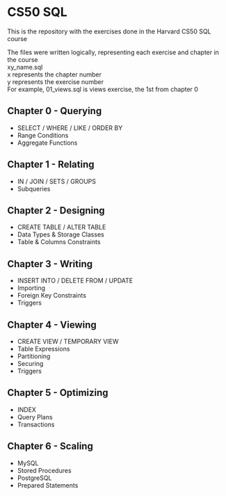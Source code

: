 # CS50 SQL
This is the repository with the exercises done in the Harvard CS50 SQL course

The files were written logically, representing each exercise and chapter in the course  
xy_name.sql  
x represents the chapter number  
y represents the exercise number  
For example, 01_views.sql is views exercise, the 1st from chapter 0  

## Chapter 0 - Querying
- SELECT / WHERE / LIKE / ORDER BY
- Range Conditions
- Aggregate Functions

## Chapter 1 - Relating
- IN / JOIN / SETS / GROUPS
- Subqueries

## Chapter 2 - Designing
- CREATE TABLE / ALTER TABLE
- Data Types & Storage Classes
- Table & Columns Constraints

## Chapter 3 - Writing
- INSERT INTO / DELETE FROM / UPDATE
- Importing
- Foreign Key Constraints
- Triggers

## Chapter 4 - Viewing
- CREATE VIEW / TEMPORARY VIEW
- Table Expressions
- Partitioning
- Securing
- Triggers

## Chapter 5 - Optimizing
- INDEX
- Query Plans
- Transactions

## Chapter 6 - Scaling
- MySQL
- Stored Procedures
- PostgreSQL
- Prepared Statements
